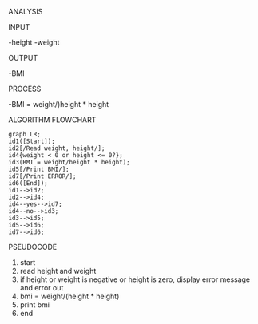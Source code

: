 ANALYSIS 

INPUT 

-height
-weight 

OUTPUT 

-BMI 

PROCESS 

-BMI = weight/)height * height 

ALGORITHM
 FLOWCHART

```mermaid
graph LR;
id1([Start]);
id2[/Read weight, height/];
id4{weight < 0 or height <= 0?};
id3(BMI = weight/height * height);
id5[/Print BMI/];
id7[/Print ERROR/];
id6([End]);
id1-->id2;
id2-->id4;
id4--yes-->id7;
id4--no-->id3;
id3-->id5;
id5-->id6;
id7-->id6;
```
 PSEUDOCODE

1. start
2. read height and weight
3. if height or weight is negative or height is zero, display error message and error out
4. bmi = weight/(height * height)
5. print bmi
6. end 

